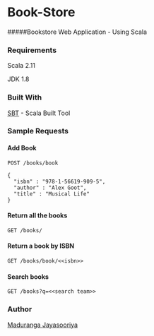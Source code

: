 # Book-Store

#####Bookstore Web Application - Using Scala

### Requirements
Scala 2.11 

JDK 1.8



### Built With

[SBT](https://www.scala-sbt.org/) - Scala Built Tool

### Sample Requests 

#### Add Book

```
POST /books/book
```

```
{
  "isbn" : "978-1-56619-909-5",
  "author" : "Alex Goot",
  "title" : "Musical Life"
}
```
#### Return all the books

```
GET /books/
```
#### Return a book by ISBN

```
GET /books/book/<<isbn>>
```
#### Search books

```
GET /books?q=<<search team>>
```

### Author

[Maduranga Jayasooriya](https://www.linkedin.com/in/madurangajayasooriya/)

